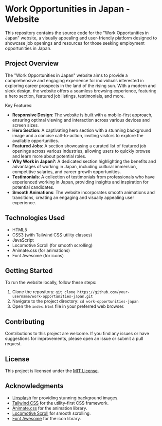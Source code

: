 # Work Opportunities in Japan - Website

This repository contains the source code for the "Work Opportunities in Japan" website, a visually appealing and user-friendly platform designed to showcase job openings and resources for those seeking employment opportunities in Japan.

## Project Overview

The "Work Opportunities in Japan" website aims to provide a comprehensive and engaging experience for individuals interested in exploring career prospects in the land of the rising sun. With a modern and sleek design, the website offers a seamless browsing experience, featuring a hero section, featured job listings, testimonials, and more.

Key Features:

- **Responsive Design**: The website is built with a mobile-first approach, ensuring optimal viewing and interaction across various devices and screen sizes.
- **Hero Section**: A captivating hero section with a stunning background image and a concise call-to-action, inviting visitors to explore the available opportunities.
- **Featured Jobs**: A section showcasing a curated list of featured job openings across various industries, allowing users to quickly browse and learn more about potential roles.
- **Why Work in Japan?**: A dedicated section highlighting the benefits and advantages of working in Japan, including cultural immersion, competitive salaries, and career growth opportunities.
- **Testimonials**: A collection of testimonials from professionals who have experienced working in Japan, providing insights and inspiration for potential candidates.
- **Smooth Animations**: The website incorporates smooth animations and transitions, creating an engaging and visually appealing user experience.

## Technologies Used

- HTML5
- CSS3 (with Tailwind CSS utility classes)
- JavaScript
- Locomotive Scroll (for smooth scrolling)
- Animate.css (for animations)
- Font Awesome (for icons)

## Getting Started

To run the website locally, follow these steps:

1. Clone the repository: `git clone https://github.com/your-username/work-opportunities-japan.git`
2. Navigate to the project directory: `cd work-opportunities-japan`
3. Open the `index.html` file in your preferred web browser.

## Contributing

Contributions to this project are welcome. If you find any issues or have suggestions for improvements, please open an issue or submit a pull request.

## License

This project is licensed under the [MIT License](LICENSE).

## Acknowledgments

- [Unsplash](https://unsplash.com/) for providing stunning background images.
- [Tailwind CSS](https://tailwindcss.com/) for the utility-first CSS framework.
- [Animate.css](https://animate.style/) for the animation library.
- [Locomotive Scroll](https://locomotivemtl.github.io/locomotive-scroll/) for smooth scrolling.
- [Font Awesome](https://fontawesome.com/) for the icon library.
